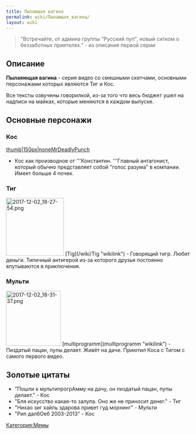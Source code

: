 ```yaml
---
title: Пылающая вагина
permalink: wiki/Пылающая_вагина/
layout: wiki
---
```


> "Встречайте, от админа группы "Русский пуп", новый ситком о
> беззаботных приятелях." - из описания первой серии

## Описание

**Пылаяющая вагина** - серия видео со смешными скетчами, основными
персонажами которых являются Тиг и Кос.

Все тексты озвучены говорилкой, из-за того что весь бюджет ушел на
надписи на майках, которые меняются в каждом выпуске.

## Основные персонажи

### **Кос**

[thumb\|150px\|none](Файл:2017-12-02_18-27-42.png "wikilink")[MrDeadlyPunch](/wiki/MrDeadlyPunch "wikilink")
- Кос как производное от '''Константин. '''Главный антагонист, который
обычно представляет собой "голос разума" в компании. Имеет больше 4
почек.

### **Тиг**

<img src="2017-12-02_18-27-54.png" title="fig:2017-12-02_18-27-54.png" width="158" height="158" alt="2017-12-02_18-27-54.png" />
[Tig](/wiki/Tig "wikilink") - Говорящий тигр. Любит деньги. Типичный антигерой
из-за которого друзья постоянно впутываются в приключения.

### **Мульти**

<img src="2017-12-02_18-31-37.png" title="fig:2017-12-02_18-31-37.png" width="150" height="150" alt="2017-12-02_18-31-37.png" />
[multiprogramm](multiprogramm "wikilink") - Пиздатый пацан, пупы делает.
Живёт на даче. Приютил Коса с Тигом с самого первого видео.

## Золотые цитаты

-   "Пошли к мультипрогрАмму на дачу, он пиздатый пацан, пупы делает." -
    Кос
-   "Бля искусство какая-то залупа. Оно же не приносит денег." - Тиг
-   "Нихао зиг хайль здарова привет гуд морнинг" - Мульти
-   "Рип далбОеб 2003-2013" - Кос

[Категория:Мемы](Категория:Мемы "wikilink")
